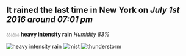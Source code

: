 ## It rained the last time in New York on *July 1st 2016 around 07:01 pm*
💧💧💧💧💧💧  **heavy intensity rain** *Humidity 83%*

![heavy intensity rain](http://openweathermap.org/img/w/10d.png) ![mist](http://openweathermap.org/img/w/50d.png) ![thunderstorm](http://openweathermap.org/img/w/11d.png)
